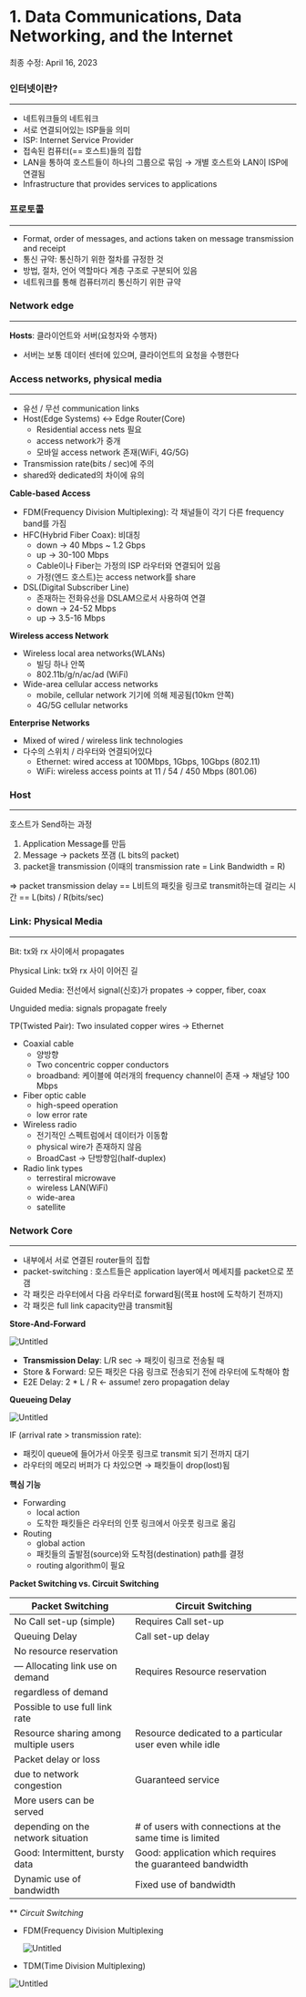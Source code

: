 # 1. Data Communications, Data Networking, and the Internet

최종 수정: April 16, 2023

### 인터넷이란?

---

- 네트워크들의 네트워크
- 서로 연결되어있는 ISP들을 의미
- ISP: Internet Service Provider
- 접속된 컴퓨터(== 호스트)들의 집합
- LAN을 통하여 호스트들이 하나의 그룹으로 묶임 → 개별 호스트와 LAN이 ISP에 연결됨
- Infrastructure that provides services to applications

### 프로토콜

---

- Format, order of messages, and actions taken on message transmission and receipt
- 통신 규약: 통신하기 위한 절차를 규정한 것
- 방법, 절차, 언어 역할마다 계층 구조로 구분되어 있음
- 네트워크를 통해 컴퓨터끼리 통신하기 위한 규약

### Network edge

---

**Hosts**: 클라이언트와 서버(요청자와 수행자)

- 서버는 보통 데이터 센터에 있으며, 클라이언트의 요청을 수행한다

### **Access networks, physical media**

---

- 유선 / 무선 communication links
- Host(Edge Systems) ↔ Edge Router(Core)
    - Residential access nets 필요
    - access network가 중개
    - 모바일 access network 존재(WiFi, 4G/5G)
- Transmission rate(bits / sec)에 주의
- shared와 dedicated의 차이에 유의

**Cable-based Access**

- FDM(Frequency Division Multiplexing): 각 채널들이 각기 다른 frequency band를 가짐
- HFC(Hybrid Fiber Coax): 비대칭
    - down → 40 Mbps ~ 1.2 Gbps
    - up → 30-100 Mbps
    - Cable이나 Fiber는 가정의 ISP 라우터와 연결되어 있음
    - 가정(엔드 호스트)는 access network를 share
- DSL(Digital Subscriber Line)
    - 존재하는 전화유선을 DSLAM으로서 사용하여 연결
    - down → 24-52 Mbps
    - up → 3.5-16 Mbps

**Wireless access Network**

- Wireless local area networks(WLANs)
    - 빌딩 하나 안쪽
    - 802.11b/g/n/ac/ad (WiFi)
- Wide-area cellular access networks
    - mobile, cellular network 기기에 의해 제공됨(10km 안쪽)
    - 4G/5G cellular networks

**Enterprise Networks**

- Mixed of wired / wireless link technologies
- 다수의 스위치 / 라우터와 연결되어있다
    - Ethernet: wired access at 100Mbps, 1Gbps, 10Gbps (802.11)
    - WiFi: wireless access points at 11 / 54 / 450 Mbps (801.06)

### Host

---

호스트가 Send하는 과정

1. Application Message를 만듬
2. Message → packets 쪼갬 (L bits의 packet)
3. packet을 transmission (이때의 transmission rate = Link Bandwidth = R)

⇒ packet transmission delay == L비트의 패킷을 링크로 transmit하는데 걸리는 시간 == L(bits) / R(bits/sec)

### Link: Physical Media

---

Bit: tx와 rx 사이에서 propagates

Physical Link: tx와 rx 사이 이어진 길

Guided Media: 전선에서 signal(신호)가 propates → copper, fiber, coax

Unguided media: signals propagate freely

TP(Twisted Pair): Two insulated copper wires → Ethernet

- Coaxial cable
    - 양방향
    - Two concentric copper conductors
    - broadband: 케이블에 여러개의 frequency channel이 존재 → 채널당 100 Mbps
- Fiber optic cable
    - high-speed operation
    - low error rate
- Wireless radio
    - 전기적인 스펙트럼에서 데이터가 이동함
    - physical wire가 존재하지 않음
    - BroadCast → 단방향임(half-duplex)
- Radio link types
    - terrestiral microwave
    - wireless LAN(WiFi)
    - wide-area
    - satellite

### Network Core

---

- 내부에서 서로 연결된 router들의 집합
- packet-switching : 호스트들은 application layer에서 메세지를 packet으로 쪼갬
- 각 패킷은 라우터에서 다음 라우터로 forward됨(목표 host에 도착하기 전까지)
- 각 패킷은 full link capacity만큼 transmit됨

**Store-And-Forward**

![Untitled](https://file.notion.so/f/s/fccca2a6-208d-4e72-aef6-747485ab89c6/Untitled.png?id=7b65e586-5333-4750-987e-92b74e1af230&table=block&spaceId=c1344d5b-67e4-40b7-92d0-952b632930a9&expirationTimestamp=1684893759812&signature=gZuN6lmY96C_Zsw5I66Z-MH7XlhKDFNyH13XfhFFCsI&downloadName=Untitled.png)

- **Transmission Delay**: L/R sec → 패킷이 링크로 전송될 때
- Store & Forward: 모든 패킷은 다음 링크로 전송되기 전에 라우터에 도착해야 함
- E2E Delay: 2 * L / R ← assume! zero propagation delay

**Queueing Delay** 

![Untitled](1%20Data%20Communications,%20Data%20Networking,%20and%20the%20In%2071e5300900384a5cbf1d703101b9f26c/Untitled%201.png)

IF (arrival rate > transmission rate):

- 패킷이 queue에 들어가서 아웃풋 링크로 transmit 되기 전까지 대기
- 라우터의 메모리 버퍼가 다 차있으면 → 패킷들이 drop(lost)됨

**핵심 기능**

- Forwarding
    - local action
    - 도착한 패킷들은 라우터의 인풋 링크에서 아웃풋 링크로 옮김
- Routing
    - global action
    - 패킷들의 출발점(source)와 도착점(destination) path를 결정
    - routing algorithm이 필요

**Packet Switching vs. Circuit Switching**

| Packet Switching | Circuit Switching |
| --- | --- |
| No Call set-up (simple) | Requires Call set-up |
| Queuing Delay | Call set-up delay |
| No resource reservation
— Allocating link use on demand | Requires Resource reservation
regardless of demand |
| Possible to use full link rate |  |
| Resource sharing among multiple users | Resource dedicated to a particular user even while idle |
| Packet delay or loss
due to network congestion | Guaranteed service |
| More users can be served
depending on the network situation | # of users with connections at the same time is limited |
| Good: Intermittent, bursty data | Good: application which requires the guaranteed bandwidth |
| Dynamic use of bandwidth | Fixed use of bandwidth |

** *Circuit Switching*

- FDM(Frequency Division Multiplexing
    
    ![Untitled](1%20Data%20Communications,%20Data%20Networking,%20and%20the%20In%2071e5300900384a5cbf1d703101b9f26c/Untitled%202.png)
    

- TDM(Time Division Multiplexing)

![Untitled](1%20Data%20Communications,%20Data%20Networking,%20and%20the%20In%2071e5300900384a5cbf1d703101b9f26c/Untitled%203.png)
